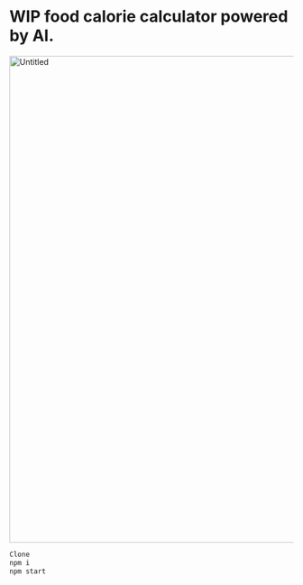 # WIP food calorie calculator powered by AI. 

<img width="864" alt="Untitled" src="https://github.com/7adidaz/RN-food-calorie-calc/assets/86894852/5c985511-53ed-48a1-8d1e-23566a9d43ec">

``` bash
Clone
npm i
npm start
```
